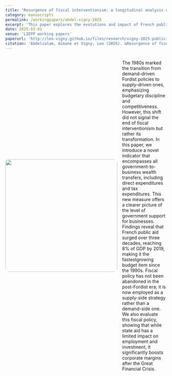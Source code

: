 ```yaml
---
title: "Resurgence of fiscal interventionism: a longitudinal analysis of public aid to businesses in France since 1949"
category: manuscripts
permalink: /workingpapers/abdel-vigny-2025
excerpt: 'This paper explores the evolutions and impact of French public aid.'
date: 2025-03-01
venue: 'LIEPP working papers'
paperurl: 'http://leo-vigny.github.io/files/research/vigny-2025-public-aid.pdf'
citation: 'Abdelsalam, Aïmane et Vigny, Leo (2025). &Resurgence of fiscal interventionism: a longitudinal analysis of public aid to businesses in France since 1949.&quot; <i>LIEPP working papers 1</i>. 177.'
---
```


<div style="display: flex; align-items: center;">
  <img src="https://leo-vigny.github.io/images/pic_aid_wp.png" style="width: 350px; border-radius: 10px; margin-right: 15px;">
  <div>
    <p>The 1980s marked the transition from demand-driven Fordist policies to supply-driven ones, emphasizing budgetary discipline and competitiveness. However, this shift did not signal the end of fiscal interventionism but rather its transformation. In this paper, we introduce a novel indicator that encompasses all government-to-business wealth transfers, including direct expenditures and tax expenditures. This new measure offers a clearer picture of the level of government support for businesses. Findings reveal that French public aid surged over three decades, reaching 8% of GDP by 2019, making it the fastestgrowing budget item since the 1990s. Fiscal policy has not been abandoned in the post-Fordist era; it is now employed as a supply-side strategy rather than a demand-side one. We also evaluate this fiscal policy, showing that while state aid has a limited impact on employment and investment, it significantly boosts corporate margins after the Great Financial Crisis.</p>
  </div>
</div>